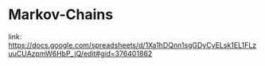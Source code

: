 # Markov-Chains
link: https://docs.google.com/spreadsheets/d/1Xa1hDQnn1sgGDyCyELsk1EL1FLzuuCUAzpmW6HbP_jQ/edit#gid=376401862
